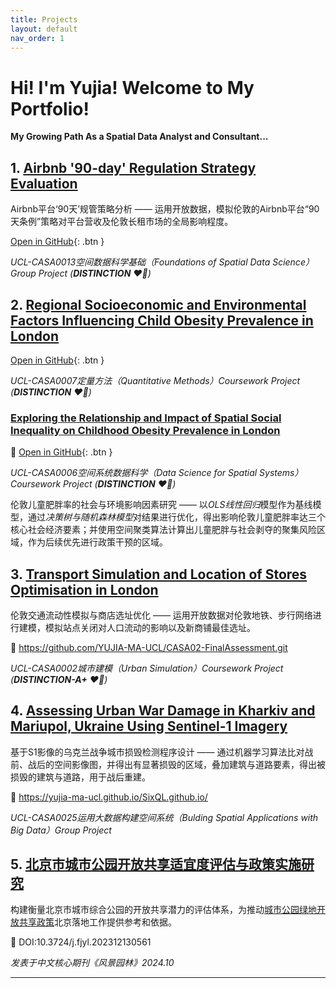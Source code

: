 ```yaml
---
title: Projects
layout: default
nav_order: 1
---
```

# Hi! I'm Yujia! Welcome to My Portfolio!

**My Growing Path As a Spatial Data Analyst and Consultant...**

## 1. [Airbnb '90-day' Regulation Strategy Evaluation](https://github.com/Cihshee/CASA0013_BugAvenger) 

Airbnb平台‘90天’规管策略分析 —— 运用开放数据，模拟伦敦的Airbnb平台“90天条例”策略对平台营收及伦敦长租市场的全局影响程度。

[Open in GitHub](https://github.com/Cihshee/CASA0013_BugAvenger){: .btn }

*UCL-CASA0013空间数据科学基础（Foundations of Spatial Data Science）Group Project (**DISTINCTION** ❤️‍🔥)*

## 2. [Regional Socioeconomic and Environmental Factors Influencing Child Obesity Prevalence in London](https://github.com/YUJIA-MA-UCL/Casa07-Child-Obesity-London)

[Open in GitHub](https://github.com/YUJIA-MA-UCL/Casa07-Child-Obesity-London){: .btn }

*UCL-CASA0007定量方法（Quantitative Methods）Coursework Project (**DISTINCTION** ❤️‍🔥)*

### [Exploring the Relationship and Impact of Spatial Social Inequality on Childhood Obesity Prevalence in London](https://github.com/YUJIA-MA-UCL/Casa0006_childhood_obesity/blob/810c8f5996d1d417867add507157f9a0a76d136b/CASA0006_Exploring%20the%20Relationship%20and%20Impact%20of%20Spatial%20Social%20Inequality%20on%20Childhood%20Obesity%20Prevalence%20in%20London.pdf)

🔗 [Open in GitHub](https://github.com/YUJIA-MA-UCL/Casa07-Child-Obesity-London){: .btn }

*UCL-CASA0006空间系统数据科学（Data Science for Spatial Systems）Coursework Project (**DISTINCTION** ❤️‍🔥)*

伦敦儿童肥胖率的社会与环境影响因素研究 —— 以*OLS线性回归*模型作为基线模型，通过*决策树与随机森林模型*对结果进行优化，得出影响伦敦儿童肥胖率达三个核心社会经济要素；并使用空间聚类算法计算出儿童肥胖与社会剥夺的聚集风险区域，作为后续优先进行政策干预的区域。

## 3. [Transport Simulation and Location of Stores Optimisation in London](https://github.com/YUJIA-MA-UCL/CASA02-FinalAssessment.git)

伦敦交通流动性模拟与商店选址优化 —— 运用开放数据对伦敦地铁、步行网络进行建模，模拟站点关闭对人口流动的影响以及新商铺最佳选址。

🔗 https://github.com/YUJIA-MA-UCL/CASA02-FinalAssessment.git

*UCL-CASA0002城市建模（Urban Simulation）Coursework Project (**DISTINCTION-A+** ❤️‍🔥)*

## 4. [Assessing Urban War Damage in Kharkiv and Mariupol, Ukraine Using Sentinel-1 Imagery](https://yujia-ma-ucl.github.io/SixQL.github.io/)

基于S1影像的乌克兰战争城市损毁检测程序设计 —— 通过机器学习算法比对战前、战后的空间影像图，并得出有显著损毁的区域，叠加建筑与道路要素，得出被损毁的建筑与道路，用于战后重建。

🔗 https://yujia-ma-ucl.github.io/SixQL.github.io/

*UCL-CASA0025运用大数据构建空间系统（Bulding Spatial Applications with Big Data）Group Project*

## 5. [北京市城市公园开放共享适宜度评估与政策实施研究](http://www.lalavision.com/en/article/doi/10.3724/j.fjyl.202312130561) 

构建衡量北京市城市综合公园的开放共享潜力的评估体系，为推动[城市公园绿地开放共享政策](https://www.gov.cn/zhengce/zhengceku/2023-02/06/content_5740376.htm)北京落地工作提供参考和依据。

🔗 DOI:10.3724/j.fjyl.202312130561

*发表于中文核心期刊《风景园林》2024.10*

----

[^1]: [It can take up to 10 minutes for changes to your site to publish after you push the changes to GitHub](https://docs.github.com/en/pages/setting-up-a-github-pages-site-with-jekyll/creating-a-github-pages-site-with-jekyll#creating-your-site).

[Just the Docs]: https://just-the-docs.github.io/just-the-docs/
[GitHub Pages]: https://docs.github.com/en/pages
[README]: https://github.com/just-the-docs/just-the-docs-template/blob/main/README.md
[Jekyll]: https://jekyllrb.com
[GitHub Pages / Actions workflow]: https://github.blog/changelog/2022-07-27-github-pages-custom-github-actions-workflows-beta/
[use this template]: https://github.com/just-the-docs/just-the-docs-template/generate
